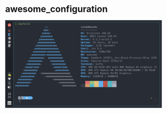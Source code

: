 # awesome_configuration
![Awesomewm](https://github.com/Cold2324/awesome_configuration/blob/main/assets/Awesomewm_Setup.png)
